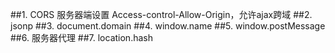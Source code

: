##1. CORS
服务器端设置 Access-control-Allow-Origin，允许ajax跨域
##2. jsonp
##3. document.domain
##4. window.name
##5. window.postMessage
##6. 服务器代理
##7. location.hash
